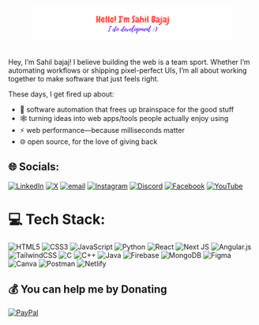 <p align="center"><a href=""><img width="80%" alt="Hello, I'm Sahil bajaj. I do open source!" src="./gh-rm-hd.png" /></a></p> <br/>
Hey, I’m Sahil bajaj! I believe building the web is a team sport. Whether I’m automating workflows or shipping pixel-perfect UIs, I’m all about working together to make software that just feels right.

<br />

These days, I get fired up about:
- 🤖 software automation that frees up brainspace for the good stuff  
- 🕸 turning ideas into web apps/tools people actually enjoy using  
- ⚡ web performance—because milliseconds matter  
- 🌐 open source, for the love of giving back

## 🌐 Socials:
[![LinkedIn](https://img.shields.io/badge/LinkedIn-%230077B5.svg?logo=linkedin&logoColor=white)](https://linkedin.com/in/sahilbajaj2004) [![X](https://img.shields.io/badge/X-black.svg?logo=X&logoColor=white)](https://x.com/sahilbajaj2004) [![email](https://img.shields.io/badge/Email-D14836?logo=gmail&logoColor=white)](mailto:sahilbajaj0941@gamil.com) [![Instagram](https://img.shields.io/badge/Instagram-%23E4405F.svg?logo=Instagram&logoColor=white)](https://instagram.com/bajaj.jsx) [![Discord](https://img.shields.io/badge/Discord-%237289DA.svg?logo=discord&logoColor=white)](https://discord.gg/dSXwSx82) [![Facebook](https://img.shields.io/badge/Facebook-%231877F2.svg?logo=Facebook&logoColor=white)](https://facebook.com/sahilbajaj2004) [![YouTube](https://img.shields.io/badge/YouTube-%23FF0000.svg?logo=YouTube&logoColor=white)](https://youtube.com/@sahilbajaj2004) 

# 💻 Tech Stack:
 ![HTML5](https://img.shields.io/badge/html5-%23E34F26.svg?style=for-the-badge&logo=html5&logoColor=white) ![CSS3](https://img.shields.io/badge/css3-%231572B6.svg?style=for-the-badge&logo=css3&logoColor=white) ![JavaScript](https://img.shields.io/badge/javascript-%23323330.svg?style=for-the-badge&logo=javascript&logoColor=%23F7DF1E) ![Python](https://img.shields.io/badge/python-3670A0?style=for-the-badge&logo=python&logoColor=ffdd54) ![React](https://img.shields.io/badge/react-%2320232a.svg?style=for-the-badge&logo=react&logoColor=%2361DAFB) ![Next JS](https://img.shields.io/badge/Next-black?style=for-the-badge&logo=next.js&logoColor=white) ![Angular.js](https://img.shields.io/badge/angular.js-%23E23237.svg?style=for-the-badge&logo=angularjs&logoColor=white) ![TailwindCSS](https://img.shields.io/badge/tailwindcss-%2338B2AC.svg?style=for-the-badge&logo=tailwind-css&logoColor=white) ![C](https://img.shields.io/badge/c-%2300599C.svg?style=for-the-badge&logo=c&logoColor=white) ![C++](https://img.shields.io/badge/c++-%2300599C.svg?style=for-the-badge&logo=c%2B%2B&logoColor=white) ![Java](https://img.shields.io/badge/java-%23ED8B00.svg?style=for-the-badge&logo=openjdk&logoColor=white) ![Firebase](https://img.shields.io/badge/firebase-%23039BE5.svg?style=for-the-badge&logo=firebase) ![MongoDB](https://img.shields.io/badge/MongoDB-%234ea94b.svg?style=for-the-badge&logo=mongodb&logoColor=white) ![Figma](https://img.shields.io/badge/figma-%23F24E1E.svg?style=for-the-badge&logo=figma&logoColor=white) ![Canva](https://img.shields.io/badge/Canva-%2300C4CC.svg?style=for-the-badge&logo=Canva&logoColor=white) ![Postman](https://img.shields.io/badge/Postman-FF6C37?style=for-the-badge&logo=postman&logoColor=white)  ![Netlify](https://img.shields.io/badge/netlify-%23000000.svg?style=for-the-badge&logo=netlify&logoColor=#00C7B7) 

## 💰 You can help me by Donating
[![PayPal](https://img.shields.io/badge/PayPal-00457C?style=for-the-badge&logo=paypal&logoColor=white)](https://paypal.me/sahilbajaj0941) 
